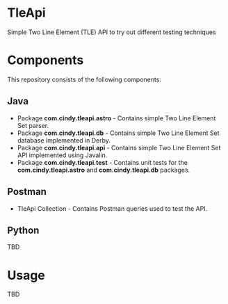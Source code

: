 # TleApi
Simple Two Line Element (TLE) API to try out different testing techniques

# Components

This repository consists of the following components:
## Java
* Package **com.cindy.tleapi.astro** - Contains simple Two Line Element Set parser.
* Package **com.cindy.tleapi.db** - Contains simple Two Line Element Set database
implemented in Derby.
* Package **com.cindy.tleapi.api** - Contains simple Two Line Element Set API implemented using
Javalin.
* Package **com.cindy.tleapi.test** - Contains unit tests for the **com.cindy.tleapi.astro** and
**com.cindy.tleapi.db** packages.

## Postman
* TleApi Collection - Contains Postman queries used to test the API.

## Python
TBD

# Usage
TBD
